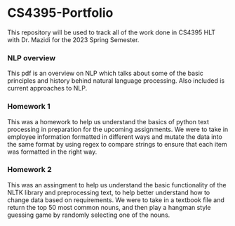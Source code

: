 # CS4395-Portfolio

This repository will be used to track all of the work done in CS4395 HLT with Dr. Mazidi for the 2023 Spring Semester.

### NLP overview

This pdf is an overview on NLP which talks about some of the basic principles and history behind natural language processing. Also included is current approaches to NLP.

### Homework 1

This was a homework to help us understand the basics of python text processing in preparation for the upcoming assignments. We were to take in employee information formatted in different ways and mutate the data into the same format by using regex to compare strings to ensure that each item was formatted in the right way.

### Homework 2

This was an assingment to help us understand the basic functionality of the NLTK library and preprocessing text, to help better understand how to change data based on requirements. We were to take in a textbook file and return the top 50 most common nouns, and then play a hangman style guessing game by randomly selecting one of the nouns.
